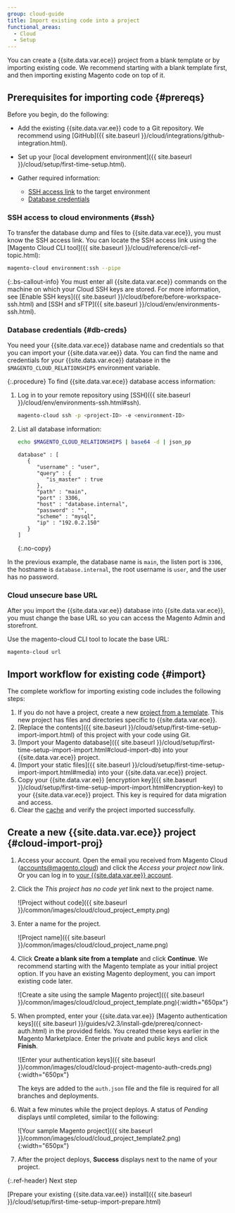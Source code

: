 ```yaml
---
group: cloud-guide
title: Import existing code into a project
functional_areas:
  - Cloud
  - Setup
---
```


You can create a {{site.data.var.ece}} project from a blank template or by importing existing code. We recommend starting with a blank template first, and then importing existing Magento code on top of it.

## Prerequisites for importing code {#prereqs}

Before you begin, do the following:

-  Add the existing {{site.data.var.ee}} code to a Git repository. We recommend using [GitHub]({{ site.baseurl }}/cloud/integrations/github-integration.html).
-  Set up your [local development environment]({{ site.baseurl }}/cloud/setup/first-time-setup.html).
-  Gather required information:

   -  [SSH access link](#ssh) to the target environment
   -  [Database credentials](#db-creds)

### SSH access to cloud environments {#ssh}

To transfer the database dump and files to {{site.data.var.ece}}, you must know the SSH access link. You can locate the SSH access link using the [Magento Cloud CLI tool]({{ site.baseurl }}/cloud/reference/cli-ref-topic.html):

```bash
magento-cloud environment:ssh --pipe
```

 {:.bs-callout-info}
You must enter all {{site.data.var.ece}} commands on the machine on which your Cloud SSH keys are stored. For more information, see [Enable SSH keys]({{ site.baseurl }}/cloud/before/before-workspace-ssh.html) and [SSH and sFTP]({{ site.baseurl }}/cloud/env/environments-ssh.html).

### Database credentials {#db-creds}

You need your {{site.data.var.ece}} database name and credentials so that you can import your {{site.data.var.ee}} data. You can find the name and credentials for your {{site.data.var.ece}} database in the `$MAGENTO_CLOUD_RELATIONSHIPS` environment variable.

{:.procedure}
To find {{site.data.var.ece}} database access information:

1. Log in to your remote repository using [SSH]({{ site.baseurl }}/cloud/env/environments-ssh.html#ssh).

   ```bash
   magento-cloud ssh -p <project-ID> -e <environment-ID>
   ```

1. List all database information:

   ```bash
   echo $MAGENTO_CLOUD_RELATIONSHIPS | base64 -d | json_pp
   ```

   ```terminal
   database" : [
      {
         "username" : "user",
         "query" : {
            "is_master" : true
         },
         "path" : "main",
         "port" : 3306,
         "host" : "database.internal",
         "password" : "",
         "scheme" : "mysql",
         "ip" : "192.0.2.150"
      }
   ]
   ```
   {:.no-copy}

In the previous example, the database name is `main`, the listen port is `3306`, the hostname is `database.internal`, the root username is `user`, and the user has no password.

### Cloud unsecure base URL

After you import the {{site.data.var.ee}} database into {{site.data.var.ece}}, you must change the base URL so you can access the Magento Admin and storefront.

Use the magento-cloud CLI tool to locate the base URL:

```bash
magento-cloud url
```

## Import workflow for existing code {#import}

The complete workflow for importing existing code includes the following steps:

1. If you do not have a project, create a new [project from a template](#cloud-import-proj). This new project has files and directories specific to {{site.data.var.ece}}.
1. [Replace the contents]({{ site.baseurl }}/cloud/setup/first-time-setup-import-import.html) of this project with your code using Git.
1. [Import your Magento database]({{ site.baseurl }}/cloud/setup/first-time-setup-import-import.html#cloud-import-db) into your {{site.data.var.ece}} project.
1. [Import your static files]({{ site.baseurl }}/cloud/setup/first-time-setup-import-import.html#media) into your {{site.data.var.ece}} project.
1. Copy your {{site.data.var.ee}} [encryption key]({{ site.baseurl }}/cloud/setup/first-time-setup-import-import.html#encryption-key) to your {{site.data.var.ece}} project. This key is required for data migration and access.
1. Clear the [cache](https://glossary.magento.com/cache) and verify the project imported successfully.

## Create a new {{site.data.var.ece}} project {#cloud-import-proj}

1. Access your account. Open the email you received from Magento Cloud (accounts@magento.cloud) and click the _Access your project now_ link. Or you can log in to [your {{site.data.var.ee}} account](https://accounts.magento.cloud).

1. Click the _This project has no code yet_ link next to the project name.

   ![Project without code]({{ site.baseurl }}/common/images/cloud/cloud_project_empty.png)

1. Enter a name for the project.

   ![Project name]({{ site.baseurl }}/common/images/cloud/cloud_project_name.png)

1. Click **Create a blank site from a template** and click **Continue**. We recommend starting with the Magento template as your initial project option. If you have an existing Magento deployment, you can import existing code later.

   ![Create a site using the sample Magento project]({{ site.baseurl }}/common/images/cloud/cloud_project_template.png){:width="650px"}

1. When prompted, enter your {{site.data.var.ee}} [Magento authentication keys]({{ site.baseurl }}/guides/v2.3/install-gde/prereq/connect-auth.html) in the provided fields. You created these keys earlier in the Magento Marketplace. Enter the private and public keys and click **Finish**.

   ![Enter your authentication keys]({{ site.baseurl }}/common/images/cloud/cloud-project-magento-auth-creds.png){:width="650px"}

   The keys are added to the `auth.json` file and the file is required for all branches and deployments.

1. Wait a few minutes while the project deploys. A status of _Pending_ displays until completed, similar to the following:

   ![Your sample Magento project]({{ site.baseurl }}/common/images/cloud/cloud_project_template2.png){:width="650px"}

1. After the project deploys, **Success** displays next to the name of your project.

{:.ref-header}
Next step

[Prepare your existing {{site.data.var.ee}} install]({{ site.baseurl }}/cloud/setup/first-time-setup-import-prepare.html)
